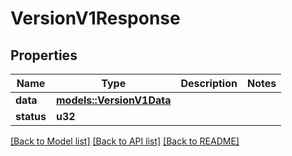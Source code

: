 # VersionV1Response

## Properties

Name | Type | Description | Notes
------------ | ------------- | ------------- | -------------
**data** | [**models::VersionV1Data**](VersionV1Data.md) |  | 
**status** | **u32** |  | 

[[Back to Model list]](../README.md#documentation-for-models) [[Back to API list]](../README.md#documentation-for-api-endpoints) [[Back to README]](../README.md)


